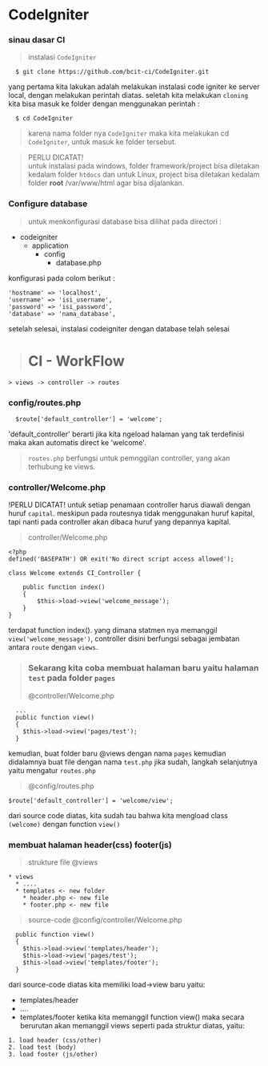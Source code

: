 # CodeIgniter
### sinau dasar CI

> instalasi ```CodeIgniter```
```
  $ git clone https://github.com/bcit-ci/CodeIgniter.git
```

yang pertama kita lakukan adalah melakukan instalasi code igniter ke server local, dengan melakukan perintah diatas. seletah kita melakukan ```cloning``` kita bisa masuk ke folder dengan menggunakan perintah :

```
  $ cd CodeIgniter
```

> karena nama folder nya ```CodeIgniter``` maka kita melakukan cd ```CodeIgniter```, untuk masuk ke folder tersebut.

> PERLU DICATAT! <br>
untuk instalasi pada windows, folder framework/project bisa diletakan kedalam folder ```htdocs``` dan untuk Linux, project bisa diletakan kedalam folder __root__ /var/www/html agar bisa dijalankan.

### Configure database
> untuk menkonfigurasi database bisa dilihat pada directori :

* codeigniter
  * application
    * config
      * database.php

konfigurasi pada colom berikut :
```
'hostname' => 'localhost',
'username' => 'isi_username',
'password' => 'isi_password',
'database' => 'nama_database',
```

setelah selesai, instalasi codeigniter dengan database telah selesai

> # CI - WorkFlow
```
> views -> controller -> routes
```

### config/routes.php
```
  $route['default_controller'] = 'welcome';
```

'default_controller' berarti jika kita ngeload halaman yang tak terdefinisi maka akan automatis direct ke 'welcome'.

> ```routes.php``` berfungsi untuk pemnggilan controller, yang akan terhubung ke views.

### controller/Welcome.php
!PERLU DICATAT! untuk setiap penamaan controller harus diawali dengan huruf ```capital```. meskipun pada routesnya tidak menggunakan huruf kapital, tapi nanti pada controller akan dibaca huruf yang depannya kapital.
>  controller/Welcome.php

```
<?php
defined('BASEPATH') OR exit('No direct script access allowed');

class Welcome extends CI_Controller {

	public function index()
	{
		$this->load->view('welcome_message');
	}
}
```
terdapat function index(). yang dimana statmen nya memanggil ```view('welcome_message')```, controller disini berfungsi sebagai jembatan antara ```route``` dengan ```views```.

> ### Sekarang kita coba membuat halaman baru yaitu halaman ```test``` pada folder ```pages```
> @controller/Welcome.php

```
  ...
  public function view()
  {
    $this->load->view('pages/test');
  }
```

kemudian, buat folder baru @views dengan nama ```pages``` kemudian didalamnya buat file dengan nama ```test.php``` jika sudah, langkah selanjutnya yaitu mengatur ```routes.php```

> @config/routes.php
```
$route['default_controller'] = 'welcome/view';
```
dari source code diatas, kita sudah tau bahwa kita mengload class ```(welcome)``` dengan function ```view()```

### membuat halaman header(css) footer(js)
>strukture file @views

```
* views
  * ....
  * templates <- new folder
    * header.php <- new file
    * footer.php <- new file
```

> source-code @config/controller/Welcome.php

```
  public function view()
  {
    $this->load->view('templates/header');
    $this->load->view('pages/test');
    $this->load->view('templates/footer');
  }
```

dari source-code diatas kita memiliki load->view baru yaitu:
* templates/header
* ....
* templates/footer
ketika kita memanggil function view() maka secara berurutan akan memanggil views seperti pada struktur diatas, yaitu:
```
1. load header (css/other)
2. load test (body)
3. load footer (js/other)
```
